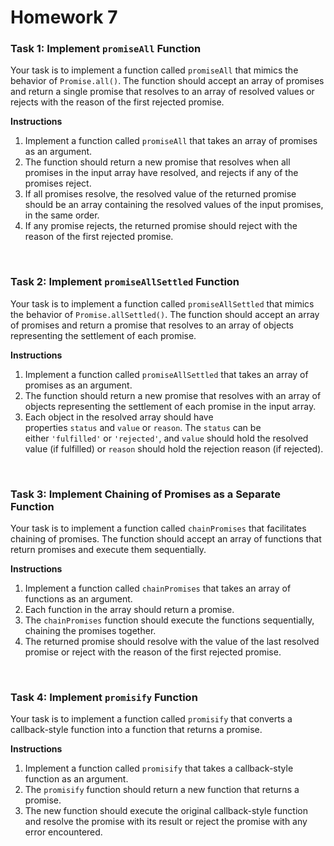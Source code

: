 # Homework 7

### **Task 1: Implement `promiseAll` Function**

Your task is to implement a function called `promiseAll` that mimics the behavior of `Promise.all()`. The function should accept an array of promises and return a single promise that resolves to an array of resolved values or rejects with the reason of the first rejected promise.

**Instructions**

1. Implement a function called `promiseAll` that takes an array of promises as an argument.
2. The function should return a new promise that resolves when all promises in the input array have resolved, and rejects if any of the promises reject.
3. If all promises resolve, the resolved value of the returned promise should be an array containing the resolved values of the input promises, in the same order.
4. If any promise rejects, the returned promise should reject with the reason of the first rejected promise.
<br>

### **Task 2: Implement `promiseAllSettled` Function**

Your task is to implement a function called `promiseAllSettled` that mimics the behavior of `Promise.allSettled()`. The function should accept an array of promises and return a promise that resolves to an array of objects representing the settlement of each promise.

**Instructions**

1. Implement a function called `promiseAllSettled` that takes an array of promises as an argument.
2. The function should return a new promise that resolves with an array of objects representing the settlement of each promise in the input array.
3. Each object in the resolved array should have properties `status` and `value` or `reason`. The `status` can be either `'fulfilled'` or `'rejected'`, and `value` should hold the resolved value (if fulfilled) or `reason` should hold the rejection reason (if rejected).
<br>

### **Task 3: Implement Chaining of Promises as a Separate Function**

Your task is to implement a function called `chainPromises` that facilitates chaining of promises. The function should accept an array of functions that return promises and execute them sequentially.

**Instructions**

1. Implement a function called `chainPromises` that takes an array of functions as an argument.
2. Each function in the array should return a promise.
3. The `chainPromises` function should execute the functions sequentially, chaining the promises together.
4. The returned promise should resolve with the value of the last resolved promise or reject with the reason of the first rejected promise.
<br>

### **Task 4: Implement `promisify` Function**

Your task is to implement a function called `promisify` that converts a callback-style function into a function that returns a promise.

**Instructions**

1. Implement a function called `promisify` that takes a callback-style function as an argument.
2. The `promisify` function should return a new function that returns a promise.
3. The new function should execute the original callback-style function and resolve the promise with its result or reject the promise with any error encountered.
<br>